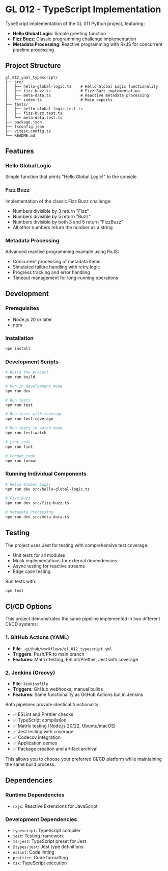 # GL 012 - TypeScript Implementation

TypeScript implementation of the GL 011 Python project, featuring:

- **Hello Global Logic**: Simple greeting function
- **Fizz Buzz**: Classic programming challenge implementation
- **Metadata Processing**: Reactive programming with RxJS for concurrent pipeline processing

## Project Structure

```
gl_012_yaml_typescript/
├── src/
│   ├── hello-global-logic.ts    # Hello Global Logic functionality
│   ├── fizz-buzz.ts             # Fizz Buzz implementation
│   ├── meta-data.ts             # Reactive metadata processing
│   └── index.ts                 # Main exports
├── tests/
│   ├── hello-global-logic.test.ts
│   ├── fizz-buzz.test.ts
│   └── meta-data.test.ts
├── package.json
├── tsconfig.json
├── vitest.config.ts
└── README.md
```

## Features

### Hello Global Logic
Simple function that prints "Hello Global Logic!" to the console.

### Fizz Buzz
Implementation of the classic Fizz Buzz challenge:
- Numbers divisible by 3 return "Fizz"
- Numbers divisible by 5 return "Buzz"
- Numbers divisible by both 3 and 5 return "FizzBuzz"
- All other numbers return the number as a string

### Metadata Processing
Advanced reactive programming example using RxJS:
- Concurrent processing of metadata items
- Simulated failure handling with retry logic
- Progress tracking and error handling
- Timeout management for long-running operations

## Development

### Prerequisites
- Node.js 20 or later
- npm

### Installation
```bash
npm install
```

### Development Scripts
```bash
# Build the project
npm run build

# Run in development mode
npm run dev

# Run tests
npm run test

# Run tests with coverage
npm run test:coverage

# Run tests in watch mode
npm run test:watch

# Lint code
npm run lint

# Format code
npm run format
```

### Running Individual Components
```bash
# Hello Global Logic
npm run dev src/hello-global-logic.ts

# Fizz Buzz
npm run dev src/fizz-buzz.ts

# Metadata Processing
npm run dev src/meta-data.ts
```

## Testing

The project uses Jest for testing with comprehensive test coverage:
- Unit tests for all modules
- Mock implementations for external dependencies
- Async testing for reactive streams
- Edge case testing

Run tests with:
```bash
npm test
```

## CI/CD Options

This project demonstrates the same pipeline implemented in two different CI/CD systems:

### 1. GitHub Actions (YAML)
- **File**: `.github/workflows/gl_012_typescript.yml`
- **Triggers**: Push/PR to main branch
- **Features**: Matrix testing, ESLint/Prettier, Jest with coverage

### 2. Jenkins (Groovy)
- **File**: `Jenkinsfile`
- **Triggers**: GitHub webhooks, manual builds
- **Features**: Same functionality as GitHub Actions but in Jenkins

Both pipelines provide identical functionality:
- ✅ ESLint and Prettier checks
- ✅ TypeScript compilation
- ✅ Matrix testing (Node.js 20/22, Ubuntu/macOS)
- ✅ Jest testing with coverage
- ✅ Codecov integration
- ✅ Application demos
- ✅ Package creation and artifact archival

This allows you to choose your preferred CI/CD platform while maintaining the same build process.

## Dependencies

### Runtime Dependencies
- `rxjs`: Reactive Extensions for JavaScript

### Development Dependencies
- `typescript`: TypeScript compiler
- `jest`: Testing framework
- `ts-jest`: TypeScript preset for Jest
- `@types/jest`: Jest type definitions
- `eslint`: Code linting
- `prettier`: Code formatting
- `tsx`: TypeScript execution